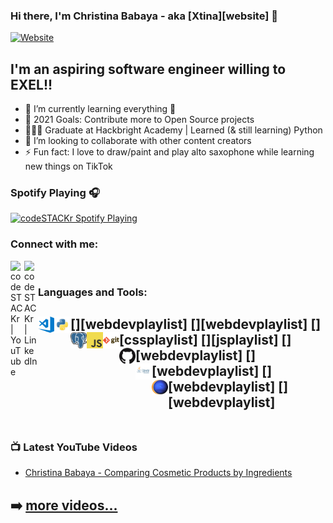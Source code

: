 ### Hi there, I'm Christina Babaya - aka [Xtina][website] 👋
[![Website](https://img.shields.io/website?label=codeSTACKr.com&style=for-the-badge&url=https%3A%2F%2Fcodestackr.com)](www.linkedin.com/in/christina-babaya
)
## I'm an aspiring software engineer willing to EXEL!!
- 🌱 I’m currently learning everything 🤣
- 🥅 2021 Goals: Contribute more to Open Source projects
- 👩🏽‍💻 Graduate at Hackbright Academy | Learned (& still learning) Python
- 👯 I’m looking to collaborate with other content creators
- ⚡ Fun fact: I love to draw/paint and play alto saxophone while learning new things on TikTok
### Spotify Playing 🎧
[<img src="https://now-playing-codestackr.vercel.app/api/spotify-playing" alt="codeSTACKr Spotify Playing" width="350" />](https://open.spotify.com/track/2T7iacVdKNRqijRYwlukrY?si=2e4a197398e64709)
### Connect with me:
[<img align="left" alt="codeSTACKr | YouTube" width="22px" src="https://cdn.jsdelivr.net/npm/simple-icons@v3/icons/youtube.svg" />][youtube]
[<img align="left" alt="codeSTACKr | LinkedIn" width="22px" src="https://cdn.jsdelivr.net/npm/simple-icons@v3/icons/linkedin.svg" />][linkedin]
<br />
### Languages and Tools:
[<img align="left" alt="Visual Studio Code" width="26px" src="https://raw.githubusercontent.com/github/explore/80688e429a7d4ef2fca1e82350fe8e3517d3494d/topics/visual-studio-code/visual-studio-code.png" />][webdevplaylist]
[<img align="left" alt="Python" width="26px" src="https://raw.githubusercontent.com/github/explore/80688e429a7d4ef2fca1e82350fe8e3517d3494d/topics/python/python.png" />][webdevplaylist]
[<img align="left" alt="PostgreSQL" width="26px" src="https://raw.githubusercontent.com/github/explore/80688e429a7d4ef2fca1e82350fe8e3517d3494d/topics/postgresql/postgresql.png" />][cssplaylist]
[<img align="left" alt="JavaScript" width="26px" src="https://raw.githubusercontent.com/github/explore/80688e429a7d4ef2fca1e82350fe8e3517d3494d/topics/javascript/javascript.png" />][jsplaylist]
[<img align="left" alt="Git" width="26px" src="https://raw.githubusercontent.com/github/explore/80688e429a7d4ef2fca1e82350fe8e3517d3494d/topics/git/git.png" />][webdevplaylist]
[<img align="left" alt="GitHub" width="26px" src="https://raw.githubusercontent.com/github/explore/78df643247d429f6cc873026c0622819ad797942/topics/github/github.png" />][webdevplaylist]
[<img align="left" alt="Java" width="26px" src="https://raw.githubusercontent.com/github/explore/80688e429a7d4ef2fca1e82350fe8e3517d3494d/topics/java/java.png" />][webdevplaylist]
[<img align="left" alt="Eclipse" width="26px" src="https://raw.githubusercontent.com/turesheim/eclipse-icons/master/icons/source/Eclipse_Neon.png" />][webdevplaylist]
<br />
<br />
---
### 📺 Latest YouTube Videos

<!-- YOUTUBE:START -->
- [Christina Babaya - Comparing Cosmetic Products by Ingredients](https://www.youtube.com/watch?v=lsYf9TgHQr4&t=142s)
<!-- YOUTUBE:END -->

➡️ [more videos...](https://www.youtube.com/channel/UCSO3MjeFO0_Nso7b-h0gXIA)
---
[youtube]: https://www.youtube.com/channel/UCSO3MjeFO0_Nso7b-h0gXIA
[linkedin]: www.linkedin.com/in/christina-babaya